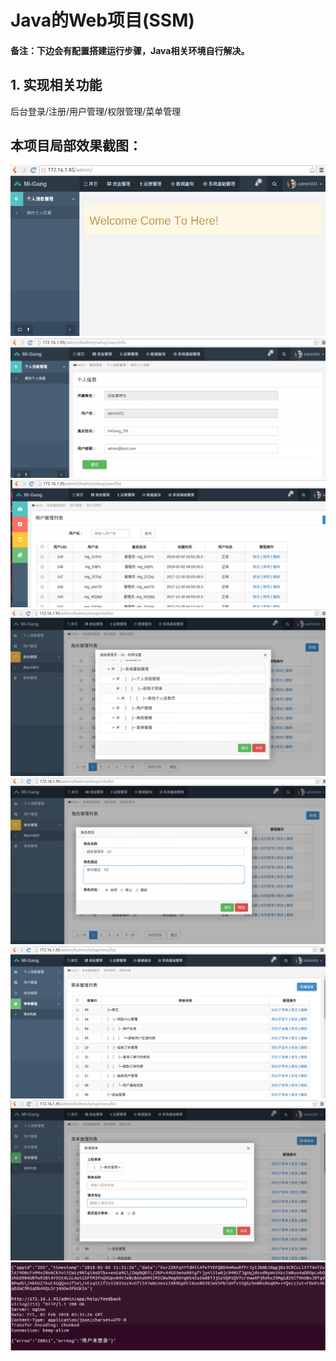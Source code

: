 # Java的Web项目(SSM)

#### 备注：下边会有配置搭建运行步骤，Java相关环境自行解决。

## 1. 实现相关功能

后台登录/注册/用户管理/权限管理/菜单管理

## 本项目局部效果截图：

<img src="https://github.com/BoBoGithub/JavaSSM/blob/master/image/home.png?raw=true">
<img src="https://github.com/BoBoGithub/JavaSSM/blob/master/image/userInfo.png?raw=true">
<img src="https://github.com/BoBoGithub/JavaSSM/blob/master/image/UserManager.png?raw=true">
<img src="https://github.com/BoBoGithub/JavaSSM/blob/master/image/RolePermitM.png?raw=true">
<img src="https://github.com/BoBoGithub/JavaSSM/blob/master/image/RoleEdit.png?raw=true">
<img src="https://github.com/BoBoGithub/JavaSSM/blob/master/image/MenuManager.png?raw=true">
<img src="https://github.com/BoBoGithub/JavaSSM/blob/master/image/MenuAdd.png?raw=true">
<img src="https://github.com/BoBoGithub/JavaSSM/blob/master/image/ApiInterface.png?raw=true">

